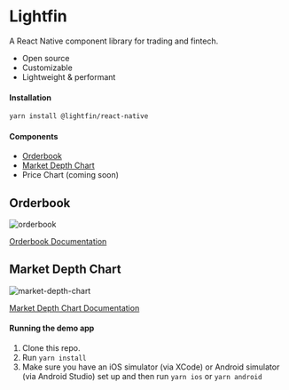 # Lightfin

A React Native component library for trading and fintech.

- Open source
- Customizable
- Lightweight & performant

#### Installation

```bash
yarn install @lightfin/react-native
```

#### Components

- [Orderbook](#orderbook)
- [Market Depth Chart](#market-depth-chart)
- Price Chart (coming soon)

## Orderbook

![orderbook](https://user-images.githubusercontent.com/760314/162643295-f23c6e18-181c-40e2-bb46-50b69bae8398.gif)

[Orderbook Documentation](https://github.com/lightfin-io/react-native/docs/orderbook.md)

## Market Depth Chart

![market-depth-chart](https://user-images.githubusercontent.com/760314/162643309-a62f2933-5389-4223-8c16-689edf0a9377.gif)

[Market Depth Chart Documentation](https://github.com/lightfin-io/react-native/docs/market-depth-chart.md)

#### Running the demo app

1. Clone this repo.
2. Run `yarn install`
3. Make sure you have an iOS simulator (via XCode) or Android simulator (via Android Studio) set up and then run `yarn ios` or `yarn android`
